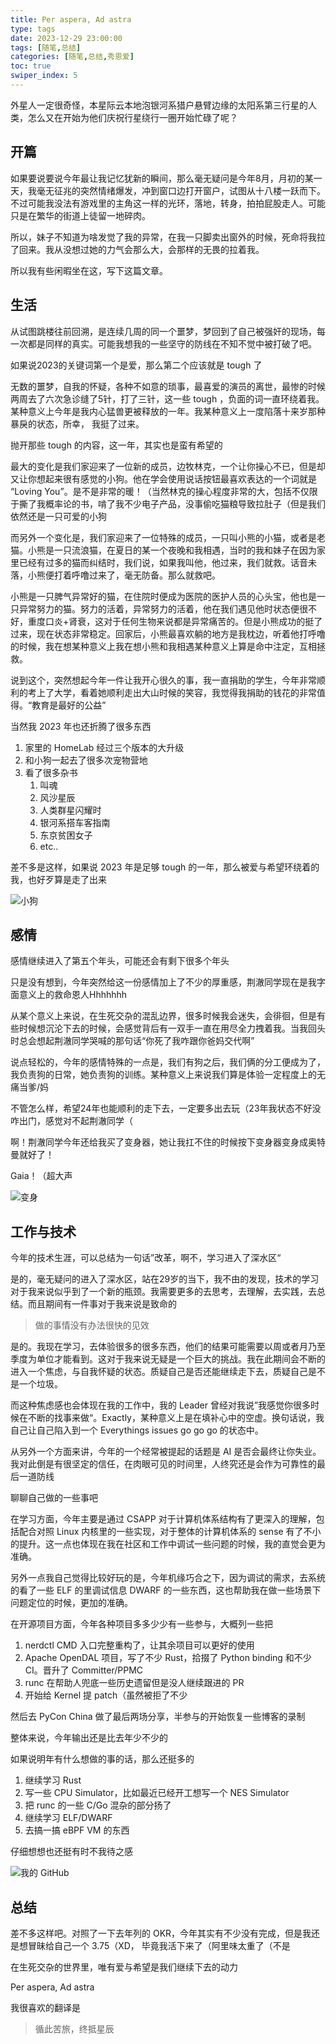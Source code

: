 ```yaml
---
title: Per aspera, Ad astra
type: tags
date: 2023-12-29 23:00:00
tags: [随笔,总结]
categories: [随笔,总结,秀恩爱]
toc: true
swiper_index: 5
---
```


外星人一定很奇怪，本星际云本地泡银河系猎户悬臂边缘的太阳系第三行星的人类，怎么又在开始为他们庆祝行星绕行一圈开始忙碌了呢？

<!--more-->

## 开篇

如果要说要说今年最让我记忆犹新的瞬间，那么毫无疑问是今年8月，月初的某一天，我毫无征兆的突然情绪爆发，冲到窗口边打开窗户，试图从十八楼一跃而下。不过可能我没法有游戏里的主角这一样的光环，落地，转身，拍拍屁股走人。可能只是在繁华的街道上徒留一地碎肉。

所以，妹子不知道为啥发觉了我的异常，在我一只脚卖出窗外的时候，死命将我拉了回来。我从没想过她的力气会那么大，会那样的无畏的拉着我。

所以我有些闲暇坐在这，写下这篇文章。

## 生活

从试图跳楼往前回溯，是连续几周的同一个噩梦，梦回到了自己被强奸的现场，每一次都是同样的真实。可能我想我的一些坚守的防线在不知不觉中被打破了吧。

如果说2023的关键词第一个是爱，那么第二个应该就是 tough 了

无数的噩梦，自我的怀疑，各种不如意的琐事，最喜爱的演员的离世，最惨的时候两周去了六次急诊缝了5针，打了三针，这一些 tough ，负面的词一直环绕着我。某种意义上今年是我内心猛兽更被释放的一年。我某种意义上一度陷落十来岁那种暴戾的状态，所幸， 我挺了过来。

抛开那些 tough 的内容，这一年，其实也是蛮有希望的

最大的变化是我们家迎来了一位新的成员，边牧林克，一个让你操心不已，但是却又让你想起来很有感觉的小狗。他在学会使用说话按钮最喜欢表达的一个词就是 “Loving You”。是不是非常的暖！（当然林克的操心程度非常的大，包括不仅限于撕了我概率论的书，啃了我不少电子产品，没事偷吃猫粮导致拉肚子（但是我们依然还是一只可爱的小狗

而另外一个变化是，我们家迎来了一位特殊的成员，一只叫小熊的小猫，或者是老猫。小熊是一只流浪猫，在夏日的某一个夜晚和我相遇，当时的我和妹子在因为家里已经有过多的猫而纠结时，我们说，如果我叫他，他过来，我们就救。话音未落，小熊便打着呼噜过来了，毫无防备。那么就救吧。

小熊是一只脾气异常好的猫，在住院时便成为医院的医护人员的心头宝，他也是一只异常努力的猫。努力的活着，异常努力的活着，他在我们遇见他时状态便很不好，重度口炎+肾衰，这对于任何生物来说都是异常痛苦的。但是小熊成功的挺了过来，现在状态非常稳定。回家后，小熊最喜欢躺的地方是我枕边，听着他打呼噜的时候，我在想某种意义上我在想小熊和我相遇某种意义上算是命中注定，互相拯救。

说到这个，突然想起今年一件让我开心很久的事，我一直捐助的学生，今年非常顺利的考上了大学，看着她顺利走出大山时候的笑容，我觉得我捐助的钱花的非常值得。“教育是最好的公益”

当然我 2023 年也还折腾了很多东西

1. 家里的 HomeLab 经过三个版本的大升级
2. 和小狗一起去了很多次宠物营地
3. 看了很多杂书
    1. 叫魂
    2. 风沙星辰
    3. 人类群星闪耀时
    4. 银河系搭车客指南
    5. 东京贫困女子
    6. etc..

差不多是这样，如果说 2023 年是足够 tough 的一年，那么被爱与希望环绕着的我，也好歹算是走了出来

![小狗](https://github.com/Zheaoli/zheaoli.github.io/assets/7054676/820e2a75-cc1f-49b5-87d9-11fb5a00156f)

## 感情

感情继续进入了第五个年头，可能还会有剩下很多个年头

只是没有想到，今年突然给这一份感情加上了不少的厚重感，荆澈同学现在是我字面意义上的救命恩人Hhhhhhh

从某个意义上来说，在生死交杂的混乱边界，很多时候我会迷失，会徘徊，但是有些时候想沉沦下去的时候，会感觉背后有一双手一直在用尽全力拽着我。当我回头时总会想起荆澈同学哭喊的那句话“你死了我咋跟你爸妈交代啊”

说点轻松的，今年的感情特殊的一点是，我们有狗之后，我们俩的分工便成为了，我负责狗的日常，她负责狗的训练。某种意义上来说我们算是体验一定程度上的无痛当爹/妈

不管怎么样，希望24年也能顺利的走下去，一定要多出去玩（23年我状态不好没咋出门，感觉对不起荆澈同学（

啊！荆澈同学今年还给我买了变身器，她让我扛不住的时候按下变身器变身成奥特曼就好了！

Gaia！（超大声

![变身](https://github.com/Zheaoli/zheaoli.github.io/assets/7054676/9e50dd06-e592-4b9b-a878-78f449e33ae3)

## 工作与技术

今年的技术生涯，可以总结为一句话”改革，啊不，学习进入了深水区“

是的，毫无疑问的进入了深水区，站在29岁的当下，我不由的发现，技术的学习对于我来说似乎到了一个新的瓶颈。我需要更多的去思考，去理解，去实践，去总结。而且期间有一件事对于我来说是致命的

> 做的事情没有办法很快的见效

是的。我现在学习，去体验很多的很多东西，他们的结果可能需要以周或者月乃至季度为单位才能看到。这对于我来说无疑是一个巨大的挑战。我在此期间会不断的进入一个焦虑，与自我怀疑的状态。质疑自己是否还能继续走下去，质疑自己是不是一个垃圾。

而这种焦虑感也会体现在我的工作中，我的 Leader 曾经对我说”我感觉你很多时候在不断的找事来做“。Exactly，某种意义上是在填补心中的空虚。换句话说，我自己让自己陷入到一个 Everythings issues go go go 的状态中。

从另外一个方面来讲，今年的一个经常被提起的话题是 AI 是否会最终让你失业。我对此倒是有很坚定的信任，在肉眼可见的时间里，人终究还是会作为可靠性的最后一道防线

聊聊自己做的一些事吧

在学习方面，今年主要是通过 CSAPP 对于计算机体系结构有了更深入的理解，包括配合对照 Linux 内核里的一些实现，对于整体的计算机体系的 sense 有了不小的提升。这一点也体现在我在社区和工作中调试一些问题的时候，我的直觉会更为准确。

另外一点我自己觉得比较好玩的是，今年机缘巧合之下，因为调试的需求，去系统的看了一些 ELF 的里调试信息 DWARF 的一些东西，这也帮助我在做一些场景下问题定位的时候，更加的准确。

在开源项目方面，今年各种项目多多少少有一些参与，大概列一些把

1. nerdctl CMD 入口完整重构了，让其余项目可以更好的使用
2. Apache OpenDAL 项目，写了不少 Rust，拾掇了 Python binding 和不少 CI。晋升了 Committer/PPMC
3. runc 在帮助人兜底一些历史遗留但是没人继续跟进的 PR
4. 开始给 Kernel 提 patch（虽然被拒了不少

然后去 PyCon China 做了最后两场分享，半参与的开始恢复一些博客的录制

整体来说，今年输出还是比去年少不少的

如果说明年有什么想做的事的话，那么还挺多的

1. 继续学习 Rust
2. 写一些 CPU Simulator，比如最近已经开工想写一个 NES Simulator
3. 把 runc 的一些 C/Go 混杂的部分扬了
4. 继续学习 ELF/DWARF
5. 去搞一搞 eBPF VM 的东西

仔细想想也还挺有时不我待之感

![我的 GitHub](https://github.com/Zheaoli/zheaoli.github.io/assets/7054676/baf17e19-a65a-4c43-822c-0e2e3cb56df3)

## 总结

差不多这样吧。对照了一下去年列的 OKR，今年其实有不少没有完成，但是我还是想冒昧给自己一个 3.75（XD， 毕竟我活下来了（阿里味太重了（不是

在生死交杂的世界里，唯有爱与希望是我们继续下去的动力

Per aspera, Ad astra

我很喜欢的翻译是

> 循此苦旅，终抵星辰
